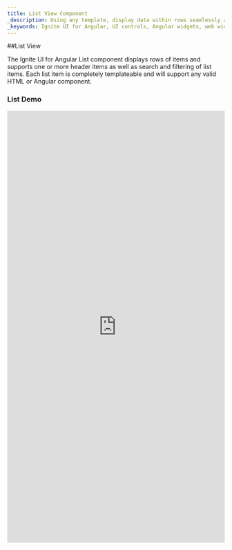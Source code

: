 ```yaml
---
title: List View Component 
_description: Using any template, display data within rows seamlessly and intuitively through a native Angular framework with Ignite UI for Angular List View component.
_keywords: Ignite UI for Angular, UI controls, Angular widgets, web widgets, UI widgets, Angular, Native Angular Components Suite, Native Angular Controls, Native Angular Components Library, Angular List View components, Angular List View controls
---
```


##List View
<p class="highlight">The Ignite UI for Angular List component displays rows of items and supports one or more header items as well as search and filtering of list items. Each list item is completely templateable and will support any valid HTML or Angular component. </p>
<div class="divider"></div>

### List Demo
<div class="sample-container" style="height:100%">
<iframe src='https://embed.plnkr.co/lBqSPM8X3hYEzkXxXhUY/?show=preview&sidebar=false' width="100%" height="1000px" seamless frameBorder="0"></inframe>
</div>
<div class="divider--half"></div>

###Usage
```html
<igx-list>
    <igx-list-header>Header 1</igx-list-header>
    <igx-list-item>Item 1</igx-list-item>
    <igx-list-item>Item 2</igx-list-item>
    <igx-list-item>Item 3</igx-list-item>
    <igx-list-header>Header 2</igx-list-header>
    <igx-list-item>Item 4</igx-list-item>
    <igx-list-item>Item 5</igx-list-item>
    <igx-list-item>Item 6</igx-list-item>
</igx-list>
```

The children components of the IgxList are:

- *Igx-List-Header* - represents list header - non-interactable list item which role is to label, describe and unify the next list items, composed below it
- *Igx-List-Item* - represents list item

Both: item and header, implement `IListChild`.  
The list provides three arrays: 

- one that contains all the children: items and headers,
- only items,
- only headers.

#### List Properties
- `children` - Array of all `IListChild` components: items and headers
- `items` - Array of items in the list
- `headers` - Array of headers in the list
- `allowLeftPanning` - Determines whether the left panning of an item is allowed
- `allowRightPanning` - Determines whether the right panning on an item is allowed

#### Methods
- `addChild` - Add `IListChild` component to children array and to the respective specific array
- `removeChild` - Remove `IListChild` component from children array and from the respective specific array

#### Events
- `onPanStateChange` - Triggered when pan gesture is executed on list item
- `onLeftPan` - Triggered when left pan gesture is executed on list item
- `onRightPan` - Triggered when right pan gesture is executed on list item
<div class="divider--half"></div>

###List Header
_Child component of Igx-List, that represents a single non-interactable item, that is used as a header of the following items. The header implements `IListChild` interface._

#### Header Properties
- `index` - The index of header in children array
<div class="divider--half"></div>

###List Item
_Child component of Igx-List, that represents a single interactable item. Its content can be text or any other HTML content. The item implements `IListChild` interface._

#### Item Properties
- `index` - The index of item in children array
- `hidden` - Determines whether the item should be displayed
- `panState` - Gets the items pan state
- `options` - Defines the options of particular list item, that will be displayed on item swipe (pan)
<div class="divider--half"></div>
